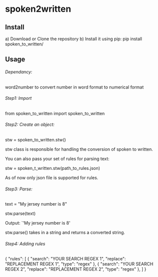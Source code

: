 # spoken2written

## Install
a) Download or Clone the repository
b) Install it using pip: pip install spoken_to_written/

## Usage
###### Dependancy:<br>
 word2number to convert number in word format to numerical format

###### Step1: Import<br>
from spoken_to_written import spoken_to_written

###### Step2: Create an object:<br>
stw = spoken_to_written.stw()

stw class is responsible for handling the conversion of spoken to written.

You can also pass your set of rules for parsing text:

stw = spoken_t_written.stw(path_to_rules.json)

As of now only json file is supported for rules.

###### Step3: Parse:<br>
text = "My jersey number is 8"

stw.parse(text)

Output: `'My jersey number is 8'

stw.parse() takes in a string and returns a converted string.

###### Step4: Adding rules<br>
{
  "rules": [
    {
      "search": "YOUR SEARCH REGEX 1",
      "replace": "REPLACEMENT REGEX 1",
      "type": "regex"
    },
    {
      "search": "YOUR SEARCH REGEX 2",
      "replace": "REPLACEMENT REGEX 2",
      "type": "regex"
    },
  ]
}
